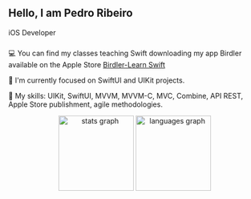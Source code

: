 <h2 align="left">Hello, I am Pedro Ribeiro</h2>
iOS Developer

###

💻 You can find my classes teaching Swift downloading my app Birdler available on the Apple Store [Birdler-Learn Swift](https://lnkd.in/d5Txpp6k)



🔴 I'm currently focused on SwiftUI and UIKit projects.



🔵 My skills: UIKit, SwiftUI, MVVM, MVVM-C, MVC, Combine, API REST, Apple Store publishment, agile methodologies.

<div align="center">
  <img src="https://github-readme-stats.vercel.app/api?username=pedroriibeiro&hide_title=false&hide_rank=false&show_icons=true&include_all_commits=true&count_private=true&disable_animations=false&theme=dracula&locale=en&hide_border=false" height="150" alt="stats graph"  />
  <img src="https://github-readme-stats.vercel.app/api/top-langs?username=pedroriibeiro&locale=en&hide_title=false&layout=compact&card_width=320&langs_count=5&theme=dracula&hide_border=false" height="150" alt="languages graph"  />
</div>
